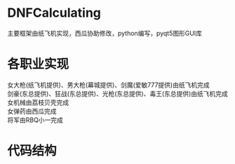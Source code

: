 # DNFCalculating

主要框架由纸飞机实现，西瓜协助修改，python编写，pyqt5图形GUI库<br>

<h1>各职业实现</h1>
女大枪(纸飞机提供)、男大枪(幕城提供)、剑魔(爱敏777提供)由纸飞机完成<br>
剑豪(东总提供)、狂战(东总提供)、光枪(东总提供)、毒王(东总提供)由纸飞机完成<br>
女机械由荔枝贝壳完成<br>
女弹药由西瓜完成<br>
将军由RBQ小一完成<br>

<h1>代码结构</h1>
